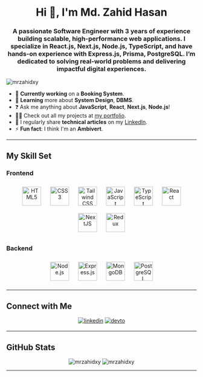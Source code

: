 <h1 align="center">Hi 👋, I'm Md. Zahid Hasan</h1>

### <div align="center">A passionate Software Engineer with 3 years of experience building scalable, high-performance web applications. I specialize in <b>React.js</b>, <b>Next.js</b>, <b>Node.js</b>, <b>TypeScript</b>, and have hands-on experience with  <b>Express.js</b>, <b>Prisma</b>, <b>PostgreSQL</b>. I’m dedicated to solving real-world problems and delivering impactful digital experiences.</div>

<p align="left"> <img src="https://komarev.com/ghpvc/?username=mrzahidxy&label=Profile%20views&color=0e75b6&style=flat" alt="mrzahidxy" /> </p>

- 🔭 <b>Currently working</b> on a <b>Booking System</b>.
- 🌱 <b>Learning</b> more about <b>System Design</b>, <b>DBMS</b>.
- ❓ Ask me anything about <b>JavaScript</b>, <b>React</b>, <b>Next.js</b>, <b>Node.js</b>!
- 👨‍💻 Check out all my projects at <a href="https://mrzahidxy.vercel.app/">my portfolio</a>.
- 📝 I regularly share <b>technical articles</b> on my <a href="https://www.linkedin.com/in/mrzahidxy/">LinkedIn</a>.
- ⚡ <b>Fun fact</b>: I think I'm an <b>Ambivert</b>.

---

## My Skill Set

### Frontend
<div align="center">
  <a href="https://en.wikipedia.org/wiki/HTML5" target="_blank"><img src="https://profilinator.rishav.dev/skills-assets/html5-original-wordmark.svg" alt="HTML5" height="50" style="margin: 10px" /></a>
  <a href="https://www.w3schools.com/css/" target="_blank"><img src="https://profilinator.rishav.dev/skills-assets/css3-original-wordmark.svg" alt="CSS3" height="50" style="margin: 10px" /></a>
  <a href="https://www.tailwindcss.com/" target="_blank"><img src="https://profilinator.rishav.dev/skills-assets/tailwindcss.svg" alt="Tailwind CSS" height="50" style="margin: 10px" /></a>
  <a href="https://www.javascript.com/" target="_blank"><img src="https://profilinator.rishav.dev/skills-assets/javascript-original.svg" alt="JavaScript" height="50" style="margin: 10px" /></a>
  <a href="https://www.typescriptlang.org/" target="_blank"><img src="https://profilinator.rishav.dev/skills-assets/typescript-original.svg" alt="TypeScript" height="50" style="margin: 10px" /></a>
  <a href="https://reactjs.org/" target="_blank"><img src="https://profilinator.rishav.dev/skills-assets/react-original-wordmark.svg" alt="React" height="50" style="margin: 10px" /></a>
  <a href="https://nextjs.org/" target="_blank"><img src="https://profilinator.rishav.dev/skills-assets/nextjs.png" alt="NextJS" height="50" style="margin: 10px" /></a>
  <a href="https://redux.js.org/" target="_blank"><img src="https://profilinator.rishav.dev/skills-assets/redux-original.svg" alt="Redux" height="50" style="margin: 10px" /></a>
</div>

### Backend
<div align="center">
  <a href="https://nodejs.org/" target="_blank"><img src="https://profilinator.rishav.dev/skills-assets/nodejs-original-wordmark.svg" alt="Node.js" height="50" style="margin: 10px" /></a>
  <a href="https://expressjs.com/" target="_blank"><img src="https://profilinator.rishav.dev/skills-assets/express-original-wordmark.svg" alt="Express.js" height="50" style="margin: 10px" /></a>
  <a href="https://www.mongodb.com/" target="_blank"><img src="https://profilinator.rishav.dev/skills-assets/mongodb-original-wordmark.svg" alt="MongoDB" height="50" style="margin: 10px" /></a>
<!--   <a href="https://www.prisma.io/" target="_blank"><img src="https://upload.wikimedia.org/wikipedia/commons/9/97/Prisma_logo.svg" alt="Prisma" height="50" style="margin: 10px" /></a> -->
  <a href="https://www.postgresql.org/" target="_blank"><img src="https://profilinator.rishav.dev/skills-assets/postgresql-original-wordmark.svg" alt="PostgreSQL" height="50" style="margin: 10px" /></a>
</div>

---

## Connect with Me

<div align="center">
  <a href="https://linkedin.com/in/mrzahidxy" target="_blank"><img src="https://img.shields.io/badge/linkedin-%231E77B5.svg?&style=for-the-badge&logo=linkedin&logoColor=white" alt="linkedin" style="margin-bottom: 5px;" /></a>
  <a href="https://dev.to/mrzahidxy" target="_blank"><img src="https://img.shields.io/badge/dev.to-%2308090A.svg?&style=for-the-badge&logo=dev.to&logoColor=white" alt="devto" style="margin-bottom: 5px;" /></a>
</div>

---

## GitHub Stats

<div align="center">
  <img src="https://github-readme-stats.vercel.app/api?username=mrzahidxy&show_icons=true&locale=en" alt="mrzahidxy" />
  <img src="https://github-readme-stats.vercel.app/api/top-langs?username=mrzahidxy&show_icons=true&locale=en&layout=compact" alt="mrzahidxy" />
</div>


---
